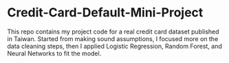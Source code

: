 # Credit-Card-Default-Mini-Project
This repo contains my project code for a real credit card dataset published in Taiwan. Started from making sound assumptions, I focused more on the data cleaning steps, then I applied Logistic Regression, Random Forest, and Neural Networks to fit the model.
